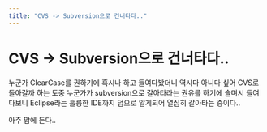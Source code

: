 ```yaml
---
title: "CVS -> Subversion으로 건너타다.."
---
```

# CVS -> Subversion으로 건너타다..

누군가 ClearCase를 권하기에 혹시나 하고 들여다봤더니 역시다 아니다 싶어
CVS로 돌아갈까 하는 도중 누군가가 subversion으로 갈아타라는 권유를 하기에
슬며시 들여다보니 Eclipse라는 훌륭한 IDE까지 덤으로 알게되어 열심히 갈아타는 중이다..

아주 맘에 든다..


